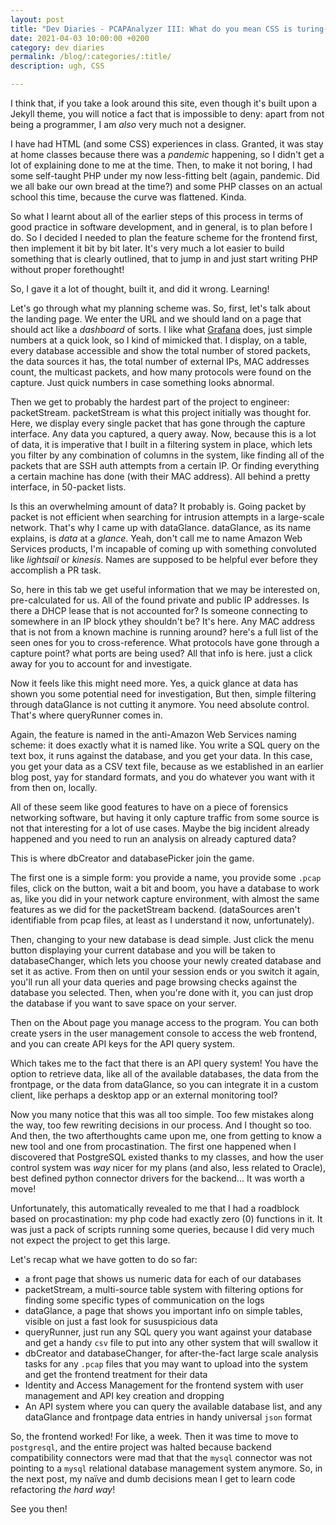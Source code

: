 ```yaml
---
layout: post
title: "Dev Diaries - PCAPAnalyzer III: What do you mean CSS is turing-complete?"
date: 2021-04-03 10:00:00 +0200
category: dev diaries
permalink: /blog/:categories/:title/
description: ugh, CSS

---
```


I think that, if you take a look around this site, even though it's built upon a Jekyll theme, you will notice a fact that is impossible to deny: apart from not being a programmer, I am *also* very much not a designer. 

I have had HTML (and some CSS) experiences in class. Granted, it was stay at home classes because there was a *pandemic* happening, so I didn't get a lot of explaining done to me at the time. Then, to make it not boring, I had some self-taught PHP under my now less-fitting belt (again, pandemic. Did we all bake our own bread at the time?) and some PHP classes on an actual school this time, because the curve was flattened. Kinda.

So what I learnt about all of the earlier steps of this process in terms of good practice in software development, and in general, is to plan before I do. So I decided I needed to plan the feature scheme for the frontend first, then implement it bit by bit later. It's very much a lot easier to build something that is clearly outlined, that to jump in and just start writing PHP without proper forethought!

So, I gave it a lot of thought, built it, and did it wrong. Learning!

Let's go through what my planning scheme was. So, first, let's talk about the landing page. We enter the URL and we should land on a page that should act like a *dashboard* of sorts. I like what [Grafana](https://grafana.com/) does, just simple numbers at a quick look, so I kind of mimicked that. I display, on a table, every database accessible and show the total number of stored packets, the data sources it has, the total number of external IPs, MAC addresses count, the multicast packets, and how many protocols were found on the capture. Just quick numbers in case something looks abnormal.

Then we get to probably the hardest part of the project to engineer: packetStream. packetStream is what this project initially was thought for. Here, we display every single packet that has gone through the capture interface. Any data you captured, a query away. Now, because this is a lot of data, it is imperative that I built in a filtering system in place, which lets you filter by any combination of columns in the system, like finding all of the packets that are SSH auth attempts from a certain IP. Or finding everything a certain machine has done (with their MAC address). All behind a pretty interface, in 50-packet lists.

Is this an overwhelming amount of data? It probably is. Going packet by packet is not efficient when searching for intrusion attempts in a large-scale network. That's why I came up with dataGlance. dataGlance, as its name explains, is *data* at a *glance*. Yeah, don't call me to name Amazon Web Services products, I'm incapable of coming up with something convoluted like *lightsail* or *kinesis*. Names are supposed to be helpful ever before they accomplish a PR task. 

So, here in this tab we get useful information that we may be interested on, pre-calculated for us. All of the found private and public IP addresses. Is there a DHCP lease that is not accounted for? Is someone connecting to somewhere in an IP block ythey shouldn't be? It's here. Any MAC address that is not from a known machine is running around? here's a full list of the seen ones for you to cross-reference. What protocols have gone through a capture point? what ports are being used? All that info is here. just a click away for you to account for and investigate.

Now it feels like this might need more. Yes, a quick glance at data has shown you some potential need for investigation, But then, simple filtering through dataGlance is not cutting it anymore. You need absolute control. That's where queryRunner comes in.

Again, the feature is named in the anti-Amazon Web Services naming scheme: it does exactly what it is named like. You write a SQL query on the text box, it runs against the database, and you get your data. In this case, you get your data as a CSV text file, because as we established in an earlier blog post, yay for standard formats, and you do whatever you want with it from then on, locally.

All of these seem like good features to have on a piece of forensics networking software, but having it only capture traffic from some source is not that interesting for a lot of use cases. Maybe the big incident already happened and you need to run an analysis on already captured data?

This is where dbCreator and databasePicker join the game.

The first one is a simple form: you provide a name, you provide some `.pcap` files, click on the button, wait a bit and boom, you have a database to work as, like you did in your network capture environment, with almost the same features as we did for the packetStream backend. (dataSources aren't identifiable from pcap files, at least as I understand it now, unfortunately).

Then, changing to your new database is dead simple. Just click the menu button displaying your current database and you will be taken to databaseChanger, which lets you choose your newly created database and set it as active. From then on until your session ends or you switch it again, you'll run all your data queries and page browsing checks against the database you selected. Then, when you're done with it, you can just drop the database if you want to save space on your server.

Then on the About page you manage access to the program. You can both create ysers in the user management console to access the web frontend, and you can create API keys for the API query system.

Which takes me to the fact that there is an API query system! You have the option to retrieve data, like all of the available databases, the data from the frontpage, or the data from dataGlance, so you can integrate it in a custom client, like perhaps a desktop app or an external monitoring tool?

Now you many notice that this was all too simple. Too few mistakes along the way, too few rewriting decisions in our process. And I thought so too. And then, the two afterthoughts came upon me, one from getting to know a new tool and one from procastination. The first one happened when I discovered that PostgreSQL existed thanks to my classes, and how the user control system was *way* nicer for my plans (and also, less related to Oracle), best defined python connector drivers for the backend... It was worth a move!

Unfortunately, this automatically revealed to me that I had a roadblock based on procastination: my php code had exactly zero (0) functions in it. It was just a pack of scripts running some queries, because I did very much not expect the project to get this large.

Let's recap what we have gotten to do so far:
- a front page that shows us numeric data for each of our databases
- packetStream, a multi-source table system with filtering options for finding some specific types of communication on the logs
- dataGlance, a page that shows you important info on simple tables, visible on just a fast look for sususpicious data
- queryRunner, just run any SQL query you want against your database and get a handy `csv` file to put into any other system that will swallow it
- dbCreator and databaseChanger, for after-the-fact large scale analysis tasks for any `.pcap` files that you may want to upload into the system and get the frontend treatment for their data
- Identity and Access Management for the frontend system with user management and API key creation and dropping
- An API system where you can query the available database list, and any dataGlance and frontpage data entries in handy universal `json` format

So, the frontend worked! For like, a week. Then it was time to move to `postgresql`, and the entire project was halted because backend compatibility connectors were mad that that the `mysql` connector was not pointing to a `mysql` relational database management system anymore. So, in the next post, my naïve and dumb decisions mean I get to learn code refactoring *the hard way*!

See you then!
